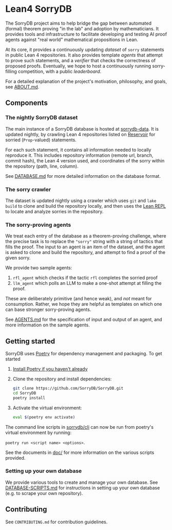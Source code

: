 # Lean4 SorryDB

The SorryDB project aims to help bridge the gap between automated (formal) theorem
proving "in the lab" and adoption by mathematicians. It provides tools and
infrastructure to facilitate developing and testing AI proof agents
against "real world" mathematical propositions in Lean.

At its core, it provides a continuously updating *dataset* of `sorry`
statements in public Lean 4 repositories. It also provides template *agents*
that attempt to prove such statements, and a *verifier* that checks the
correctness of proposed proofs. Eventually, we hope to host a continuously running sorry-filling competition, with a public *leaderboard*.

For a detailed explanation of the project's motivation, philosophy, and goals, see [ABOUT.md](doc/ABOUT.md).

## Components

### The nightly SorryDB dataset

The main instance of a SorryDB database is hosted at [sorrydb-data](https://github.com/austinletson/sorrydb-data). It is updated nightly, by crawling Lean 4 repositories listed on [Reservoir](https://reservoir.lean-lang.org/) for sorried (`Prop`-valued) statements.

For each such statement, it contains all information needed to locally reproduce
it. This includes repository information (remote url, branch, commit hash), the
Lean 4 version used, and coordinates of the sorry within the repository (path, line, column).

See [DATABASE.md](doc/DATABASE.md) for more detailed information on the database
format.

### The sorry crawler

The dataset is updated nightly using a crawler which uses `git` and `lake build` to
clone and build the repository locally, and then uses the [Lean
REPL](https://github.com/leanprover-community/repl/) to locate and analyze
sorries in the repository.

### The sorry-proving agents

We treat each entry of the database as a theorem-proving challenge, where the
precise task is to replace the `"sorry"` string with a string of tactics that
fills the proof. The input to an agent is an item of the dataset, and the agent
is asked to clone and build the repository, and attempt to find a proof of the
given sorry.

We provide two sample agents:

1. `rfl_agent` which checks if the tactic `rfl` completes the sorried proof
2. `llm_agent` which polls an LLM to make a one-shot attempt at filling the proof.

These are deliberately primitive (and hence weak), and *not* meant for
consumption. Rather, we hope they are helpful as templates on which one can base
stronger sorry-proving agents.

See [AGENTS.md](doc/AGENTS.md) for the specification of input and output of an
agent, and more information on the sample agents.

## Getting started

SorryDB uses [Poetry](https://python-poetry.org/) for dependency management and
packaging. To get started

1. [Install Poetry if you haven't already](https://python-poetry.org/docs/#installation)

2. Clone the repository and install dependencies:
   ```sh
   git clone https://github.com/SorryDB/SorryDB.git
   cd SorryDB
   poetry install
   ```

3. Activate the virtual environment:
   ```sh
   eval $(poetry env activate)
   ```

The command line scripts in [sorrydb/cli](sorrydb/cli) can now be run
from poetry's virtual environment by running:

`poetry run <script name> <options>`.

See the documents in [doc/](doc/) for more information on the various scripts
provided.

### Setting up your own database

We provide various tools to create and manage your own database. See
[DATABASE-SCRIPTS.md](doc/DATABASE-SCRIPTS.md) for instructions in setting up
your own database (e.g. to scrape your own repository).

## Contributing

See `CONTRIBUTING.md` for contribution guidelines.
